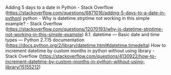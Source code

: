 

Adding 5 days to a date in Python - Stack Overflow (https://stackoverflow.com/questions/6871016/adding-5-days-to-a-date-in-python)
python - Why is datetime.strptime not working in this simple example? - Stack Overflow (https://stackoverflow.com/questions/12070193/why-is-datetime-strptime-not-working-in-this-simple-example)
8.1. datetime — Basic date and time types — Python 2.7.15 documentation (https://docs.python.org/2/library/datetime.html#datetime.timedelta)
How to increment datetime by custom months in python without using library - Stack Overflow (https://stackoverflow.com/questions/4130922/how-to-increment-datetime-by-custom-months-in-python-without-using-library/15155212)
